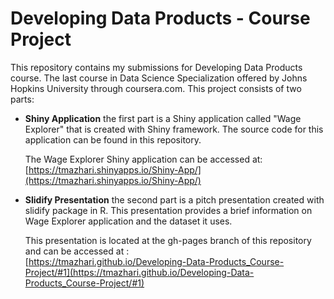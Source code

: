 # Developing Data Products - Course Project

This repository contains my submissions for Developing Data Products course. The last course in Data Science Specialization offered by Johns Hopkins University through coursera.com. This project consists of two parts:

* **Shiny Application** the first part is a Shiny application called "Wage Explorer" that is created with Shiny framework. The source code for this application can be found in this repository. 

  The Wage Explorer Shiny application can be accessed at:  
  [https://tmazhari.shinyapps.io/Shiny-App/](https://tmazhari.shinyapps.io/Shiny-App/)

* **Slidify Presentation** the second part is a pitch presentation created with slidify package in R. This presentation provides a brief information on Wage Explorer application and the dataset it uses.

  This presentation is located at the gh-pages branch of this repository and can be accessed at :  
  [https://tmazhari.github.io/Developing-Data-Products_Course-Project/#1](https://tmazhari.github.io/Developing-Data-Products_Course-Project/#1)
